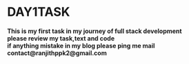 <h1>DAY1TASK</h1>
<p>
          <b>This is my first task in my journey of full stack development</b>   <br>
        <b>please review my task,text and code</b> <br>
       <b>if anything mistake in my blog please ping me mail</b>  <br>
       <b>contact@ranjithppk2@gmail.com</b> 
       
        
    
